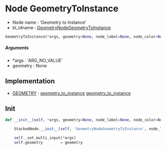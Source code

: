 # Node GeometryToInstance

- Node name : 'Geometry to Instance'
- bl_idname : [GeometryNodeGeometryToInstance](https://docs.blender.org/api/current/bpy.types.GeometryNodeGeometryToInstance.html)


``` python
GeometryToInstance(*args, geometry=None, node_label=None, node_color=None)
```
##### Arguments

- *args : 'ARG_NO_VALUE'
- geometry : None

## Implementation

- [GEOMETRY](/docs/GeoNodes/socket_GEOMETRY.md) : [geometry_to_instance](/docs/GeoNodes/socket_GEOMETRY.md#geometry_to_instance) [geometry_to_instance](/docs/GeoNodes/socket_GEOMETRY.md#geometry_to_instance)

## Init

``` python
def __init__(self, *args, geometry=None, node_label=None, node_color=None):

    StackedNode.__init__(self, 'GeometryNodeGeometryToInstance', node_label=node_label, node_color=node_color)

    self._set_multi_input(*args)
    self.geometry        = geometry
```
